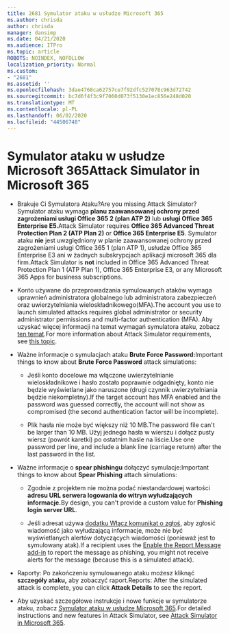 ```yaml
---
title: 2681 Symulator ataku w usłudze Microsoft 365
ms.author: chrisda
author: chrisda
manager: dansimp
ms.date: 04/21/2020
ms.audience: ITPro
ms.topic: article
ROBOTS: NOINDEX, NOFOLLOW
localization_priority: Normal
ms.custom:
- "2681"
ms.assetid: ''
ms.openlocfilehash: 3dae4768ca62757ce7f92dfc527078c963d72742
ms.sourcegitcommit: bc7d6f4f3c9f7060d073f5130e1ec856e248d020
ms.translationtype: MT
ms.contentlocale: pl-PL
ms.lasthandoff: 06/02/2020
ms.locfileid: "44506748"
---
```

# <a name="attack-simulator-in-microsoft-365"></a><span data-ttu-id="622fe-102">Symulator ataku w usłudze Microsoft 365</span><span class="sxs-lookup"><span data-stu-id="622fe-102">Attack Simulator in Microsoft 365</span></span>

- <span data-ttu-id="622fe-103">Brakuje Ci Symulatora Ataku?</span><span class="sxs-lookup"><span data-stu-id="622fe-103">Are you missing Attack Simulator?</span></span> <span data-ttu-id="622fe-104">Symulator ataku wymaga **planu zaawansowanej ochrony przed zagrożeniami usługi Office 365 2 (plan ATP 2)** lub **usługi Office 365 Enterprise E5.**</span><span class="sxs-lookup"><span data-stu-id="622fe-104">Attack Simulator requires **Office 365 Advanced Threat Protection Plan 2 (ATP Plan 2)** or **Office 365 Enterprise E5**.</span></span> <span data-ttu-id="622fe-105">Symulator ataku **nie** jest uwzględniony w planie zaawansowanej ochrony przed zagrożeniami usługi Office 365 1 (plan ATP 1), usłudze Office 365 Enterprise E3 ani w żadnych subskrypcjach aplikacji microsoft 365 dla firm.</span><span class="sxs-lookup"><span data-stu-id="622fe-105">Attack Simulator is **not** included in Office 365 Advanced Threat Protection Plan 1 (ATP Plan 1), Office 365 Enterprise E3, or any Microsoft 365 Apps for business subscriptions.</span></span>

- <span data-ttu-id="622fe-106">Konto używane do przeprowadzania symulowanych ataków wymaga uprawnień administratora globalnego lub administratora zabezpieczeń oraz uwierzytelniania wieloskładnikowego(MFA).</span><span class="sxs-lookup"><span data-stu-id="622fe-106">The account you use to launch simulated attacks requires global administrator or security administrator permissions and multi-factor authentication (MFA).</span></span> <span data-ttu-id="622fe-107">Aby uzyskać więcej informacji na temat wymagań symulatora ataku, zobacz [ten temat](https://docs.microsoft.com/microsoft-365/security/office-365-security/attack-simulator).</span><span class="sxs-lookup"><span data-stu-id="622fe-107">For more information about Attack Simulator requirements, see [this topic](https://docs.microsoft.com/microsoft-365/security/office-365-security/attack-simulator).</span></span>

- <span data-ttu-id="622fe-108">Ważne informacje o symulacjach ataku **Brute Force Password:**</span><span class="sxs-lookup"><span data-stu-id="622fe-108">Important things to know about **Brute Force Password** attack simulations:</span></span>

  - <span data-ttu-id="622fe-109">Jeśli konto docelowe ma włączone uwierzytelnianie wieloskładnikowe i hasło zostało poprawnie odgadnięty, konto nie będzie wyświetlane jako naruszone (drugi czynnik uwierzytelniania będzie niekompletny).</span><span class="sxs-lookup"><span data-stu-id="622fe-109">If the target account has MFA enabled and the password was guessed correctly, the account will not show as compromised (the second authentication factor will be incomplete).</span></span>

  - <span data-ttu-id="622fe-110">Plik hasła nie może być większy niż 10 MB.</span><span class="sxs-lookup"><span data-stu-id="622fe-110">The password file can't be larger than 10 MB.</span></span> <span data-ttu-id="622fe-111">Użyj jednego hasła w wierszu i dołącz pusty wiersz (powrót karetki) po ostatnim haśle na liście.</span><span class="sxs-lookup"><span data-stu-id="622fe-111">Use one password per line, and include a blank line (carriage return) after the last password in the list.</span></span>

- <span data-ttu-id="622fe-112">Ważne informacje o **spear phishingu** dołączyć symulacje:</span><span class="sxs-lookup"><span data-stu-id="622fe-112">Important things to know about **Spear Phishing** attach simulations:</span></span>

  - <span data-ttu-id="622fe-113">Zgodnie z projektem nie można podać niestandardowej wartości **adresu URL serwera logowania do witryn wyłudzających informacje.**</span><span class="sxs-lookup"><span data-stu-id="622fe-113">By design, you can't provide a custom value for **Phishing login server URL**.</span></span>

  - <span data-ttu-id="622fe-114">Jeśli adresat używa [dodatku Włącz komunikat o zgłoś,](https://docs.microsoft.com/microsoft-365/security/office-365-security/enable-the-report-message-add-in) aby zgłosić wiadomość jako wyłudzającą informacje, może nie być wyświetlanych alertów dotyczących wiadomości (ponieważ jest to symulowany atak).</span><span class="sxs-lookup"><span data-stu-id="622fe-114">If a recipient uses the [Enable the Report Message add-in](https://docs.microsoft.com/microsoft-365/security/office-365-security/enable-the-report-message-add-in) to report the message as phishing, you might not receive alerts for the message (because this is a simulated attack).</span></span>

- <span data-ttu-id="622fe-115">Raporty: Po zakończeniu symulowanego ataku możesz kliknąć **szczegóły ataku,** aby zobaczyć raport.</span><span class="sxs-lookup"><span data-stu-id="622fe-115">Reports: After the simulated attack is complete, you can click **Attack Details** to see the report.</span></span>

- <span data-ttu-id="622fe-116">Aby uzyskać szczegółowe instrukcje i nowe funkcje w symulatorze ataku, zobacz [Symulator ataku w usłudze Microsoft 365](https://docs.microsoft.com/microsoft-365/security/office-365-security/attack-simulator).</span><span class="sxs-lookup"><span data-stu-id="622fe-116">For detailed instructions and new features in Attack Simulator, see [Attack Simulator in Microsoft 365](https://docs.microsoft.com/microsoft-365/security/office-365-security/attack-simulator).</span></span>

